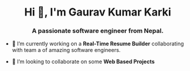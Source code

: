 <h1 align="center">Hi 👋, I'm Gaurav Kumar Karki</h1>
<h3 align="center">A passionate software engineer from Nepal.</h3>

- 🔭 I’m currently working on a **Real-Time Resume Builder** collaborating with team a of amazing software engineers.

- 👯 I’m looking to collaborate on some **Web Based Projects**

